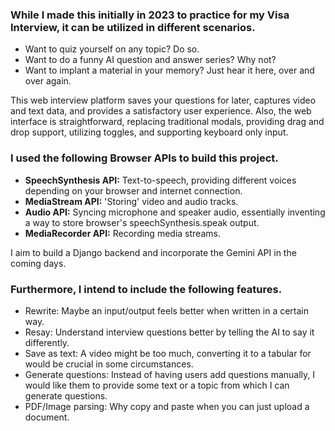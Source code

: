 <h3>While I made this initially in 2023 to practice for my Visa Interview, it can be utilized in different scenarios.</h3>

- Want to quiz yourself on any topic? Do so.
- Want to do a funny AI question and answer series? Why not?
- Want to implant a material in your memory? Just hear it here, over and over again.

This web interview platform saves your questions for later, captures video and text data, and provides a satisfactory user experience.
Also, the web interface is straightforward, replacing traditional modals, providing drag and drop support, utilizing toggles, and supporting keyboard only input.

<h3>I used the following Browser APIs to build this project.</h3>

- **SpeechSynthesis API:** Text-to-speech, providing different voices depending on your browser and internet connection.
- **MediaStream API:** 'Storing' video and audio tracks.
- **Audio API:** Syncing microphone and speaker audio, essentially inventing a way to store browser's speechSynthesis.speak output.
- **MediaRecorder API:** Recording media streams.

I aim to build a Django backend and incorporate the Gemini API in the coming days.
<h3>Furthermore, I intend to include the following features.</h3>

- Rewrite: Maybe an input/output feels better when written in a certain way.
- Resay: Understand interview questions better by telling the AI to say it differently.
- Save as text: A video might be too much, converting it to a tabular for would be crucial in some circumstances.
- Generate questions: Instead of having users add questions manually, I would like them to provide some text or a topic from which I can generate questions.
- PDF/Image parsing: Why copy and paste when you can just upload a document.
